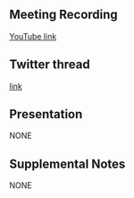 ## Meeting Recording

[YouTube link](https://www.youtube.com/watch?v=H5CQd_EZMXc)

## Twitter thread

[link](https://twitter.com/Orthogonal_Lab/status/1378413804908908550)

## Presentation

NONE   

## Supplemental Notes

NONE
